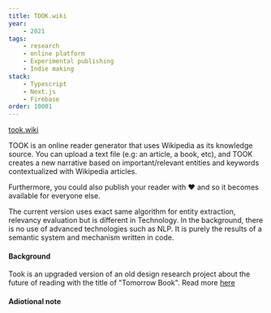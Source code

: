 ```yaml
---
title: TOOK.wiki
year:
    - 2021
tags:
    - research
    - online platform
    - Experimental publishing
    - Indie making
stack:
    - Typescript
    - Next.js
    - Firebase
order: 10001
---
```

[took.wiki](https://took.wiki)


TOOK is an online reader generator that uses Wikipedia as its knowledge source. You can upload a text file (e.g: an article, a book, etc), and TOOK creates a new narrative based on important/relevant entities and keywords contextualized with Wikipedia articles.

Furthermore, you could also publish your reader with ❤️ and so it becomes available for everyone else.

The current version uses exact same algorithm for entity extraction, relevancy evaluation but is different in Technology. In the background, there is no use of advanced technologies such as NLP. It is purely the results of a semantic system and mechanism written in code.

#### Background
Took is an upgraded version of an old design research project about the future of reading with the title of "Tomorrow Book". Read more [here](https://portfolio.amir.cloud/tomorrow-book/)

#### Adiotional note